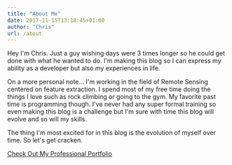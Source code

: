 ```yaml
---
title: "About Me"
date: 2017-11-15T13:18:45+01:00
author: "Chris"
url: /about
---
```

Hey I'm Chris. Just a guy wishing days were 3 times longer so he could get done
with what he wanted to do. I'm making this blog so I can express my ability as a
 developer but also my experiences in life.

On a more personal note...
I'm working in the field of Remote Sensing centered on feature extraction. I spend
most of my free time doing the things I love such as rock climbing or going to
the gym. My favorite past time is programming though. I've never had any super
formal training so even making this blog is a challenge but I'm sure with time
this blog will evolve and so will my skills.


The thing I'm most excited for in this blog is the evolution of myself over
time. So let's get cracken.

<p><a href="https://www.chrisstayte.com/" target="_blank">Check Out My Professional Portfolio</a></p>
